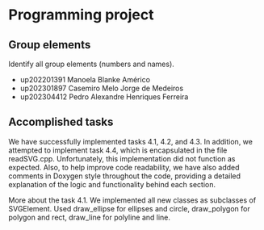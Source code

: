 # Programming project

## Group elements

Identify all group elements (numbers and names).

- up202201391 Manoela Blanke Américo
- up202301897 Casemiro Melo Jorge de Medeiros
- up202304412 Pedro Alexandre Henriques Ferreira


## Accomplished tasks

We have successfully implemented tasks 4.1, 4.2, and 4.3. In addition, we attempted to implement task 4.4, which is encapsulated in the file readSVG.cpp. Unfortunately, this implementation did not function as expected. Also, to help improve code readability, we have also added comments in Doxygen style throughout the code, providing a detailed explanation of the logic and functionality behind each section.

More about the task 4.1. We implemented all new classes as subclasses of SVGElement. Used draw_ellipse for ellipses and circle, draw_polygon for polygon and rect, draw_line for polyline and line.


